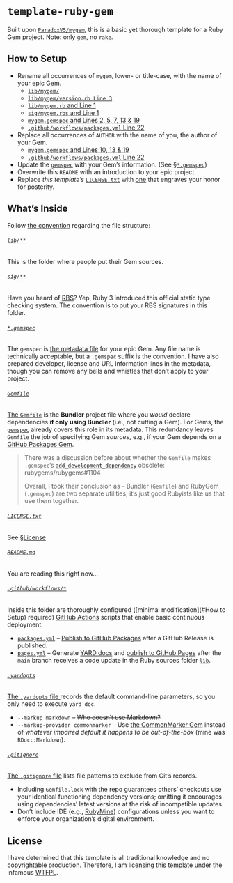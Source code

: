 # `template-ruby-gem`

Built upon [`ParadoxV5/mygem`](https://github.com/ParadoxV5/mygem),
this is a basic yet thorough template for a Ruby Gem project.
Note: only `gem`, no `rake`.


## How to Setup

* Rename all occurrences of `mygem`, lower- or title-case, with the name of your epic Gem.
  * [`lib/mygem/`](lib/mygem)
  * [`lib/mygem/version.rb Line 3`](lib/mygem/version.rb#L3)
  * [`lib/mygem.rb` and Line 1](lib/mygem.rb#L1)
  * [`sig/mygem.rbs` and Line 1](sig/mygem.rbs#L1)
  * [`mygem.gemspec` and Lines 2, 5, 7, 13 & 19](mygem.gemspec#L2-L19)
  * [`.github/workflows/packages.yml` Line 22](.github/workflows/packages.yml#L24)
* Replace all occurrences of `AUTHOR` with the name of you, the author of your Gem.
  * [`mygem.gemspec` and Lines 10, 13 & 19](mygem.gemspec#L10-L19)
  * [`.github/workflows/packages.yml` Line 22](.github/workflows/packages.yml#L24)
* Update the [`gemspec`](mygem.gemspec) with your Gem’s information. (See [§`*.gemspec`](#gemspec))
* Overwrite this `README` with an introduction to your epic project.
* Replace *this template’s* [`LICENSE.txt`](LICENSE.txt) with
  [one](https://choosealicense.com/) that engraves your honor for posterity.


## What’s Inside

Follow [the convention](https://guides.rubygems.org/patterns/#file-names) regarding the file structure:

###### [`lib/**`](lib/)
This is the folder where people put their Gem sources.

###### [`sig/**`](sig/)
Have you heard of [RBS](https://github.com/ruby/rbs)?
Yep, Ruby 3 introduced this official static type checking system.
The convention is to put your RBS signatures in this folder.

###### [`*.gemspec`](mygem.gemspec)
The `gemspec` is [the metadata file](https://guides.rubygems.org/specification-reference/) for your epic Gem.
Any file name is technically acceptable, but a `.gemspec` suffix is the convention.
I have also prepared developer, license and URL information lines in the metadata,
though you can remove any bells and whistles that don’t apply to your project.

###### [`Gemfile`](Gemfile)
[The `Gemfile`](https://bundler.io/guides/gemfile.html) is the **Bundler** project file where
you *would* declare dependencies **if only using Bundler** (i.e., not cutting a Gem).
For Gems, the [`gemspec`](#gemspec) already covers this role in its metadata.
This redundancy leaves `Gemfile` the job of specifying Gem *sources*, e.g., if your Gem depends on a
[GitHub Packages Gem](https://docs.github.com/packages/working-with-a-github-packages-registry/working-with-the-rubygems-registry#installing-a-package).

> There was a discussion before about whether the `Gemfile` makes `.gemspec`’s
> [`add_development_dependency`](https://guides.rubygems.org/specification-reference/#add_development_dependency)
> obsolete: rubygems/rubygems#1104
> 
> Overall, I took their conclusion as – Bundler (`Gemfile`) and RubyGem (`.gemspec`) are two separate utilities;
> it’s just good Rubyists like us that use them together.

###### [`LICENSE.txt`](LICENSE.txt)
See [§License](#License)

###### [`README.md`](README.md)
You are reading this right now…

###### [`.github/workflows/*`](.github/workflows)
Inside this folder are thoroughly configured ([minimal modification](#How to Setup) required)
[GitHub Actions](https://github.com/features/actions) scripts that enable basic continuous deployment:

* [`packages.yml`](.github/workflows/packages.yml) –
  [Publish to GitHub Packages](https://docs.github.com/packages/working-with-a-github-packages-registry/working-with-the-rubygems-registry)
  after a GitHub Release is published.
* [`pages.yml`](.github/workflows/pages.yml) – Generate  [YARD docs](https://yardoc.org/) and
  [publish to GitHub Pages](https://github.blog/changelog/2022-07-27-github-pages-custom-github-actions-workflows-beta/)
  after the `main` branch receives a code update in the Ruby sources folder [`lib`](lib).

###### [`.yardopts`](.yardopts)
[The `.yardopts` file ](https://rubydoc.info/gems/yard/file/docs/GettingStarted.md#yardopts-options-file)
records the default command-line parameters, so you only need to execute `yard doc`.

* `--markup markdown` – ~~Who doesn’t use Markdown?~~
* `--markup-provider commonmarker` – Use [the CommonMarker Gem](https://github.com/gjtorikian/commonmarker)
  instead of *whatever impaired default it happens to be out-of-the-box* (mine was `RDoc::Markdown`).

###### [`.gitignore`](.gitignore)
[The `.gitignore` file](https://git-scm.com/docs/gitignore) lists file patterns to exclude from Git’s records.

* Including `Gemfile.lock` with the repo guarantees others’ checkouts use your identical functioning dependency versions;
  omitting it encourages using dependencies’ latest versions at the risk of incompatible updates.
* Don’t include IDE (e.g., [RubyMine](https://www.jetbrains.com/ruby/)) configurations
  unless you want to enforce your organization’s digital environment.


## License

I have determined that this template is all traditional knowledge and no copyrightable production.
Therefore, I am licensing this template under the infamous [WTFPL](http://www.wtfpl.net/).